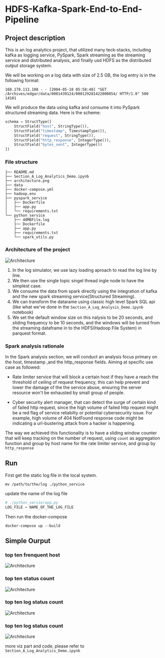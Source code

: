 # HDFS-Kafka-Spark-End-to-End-Pipeline

## Project description

This is an log analytics project, that utilized many teck-stacks, including kafka as logging service, PySpark, Spark streaming as the streaming service and distributed analysis, and finally usd HDFS as the distributed output storage system.

We will be working on a log data with size of 2.5 GB, the log entry is in the following format:
```
168.178.113.108 - - [2004-05-18 05:58:48] "GET /Archives/edgar/data/0001439124/000129281422000854/ HTTP/1.0" 500 14101
```

We will produce the data using kafka and consume it into PySpark structured streaming data. Here is the scheme:
``` python
schema = StructType([
    StructField("host", StringType()),
    StructField("timestamp", TimestampType()),
    StructField("request", StringType()),
    StructField("http_response", IntegerType()),
    StructField("bytes_sent", IntegerType())
])
```

### File structure

``` text
├── README.md
├── Section_A_Log_Analytics_Demo.ipynb
├── architecture.png
├── data
├── docker-compose.yml
├── hadoop.env
├── pyspark_service
│   ├── Dockerfile
│   ├── app.py
│   └── requirements.txt
└── python_service
    ├── 40MBFile.log
    ├── Dockerfile
    ├── app.py
    ├── requirements.txt
    └── spark_utils.py
```
### Architecture of the project
![Architecture](architecture.png)

1. In the log simulator, we use lazy loading aproach to read the log line by line.
2. We then use the single topic singel thread ingle node to have the simplest case.
3. We consume the data from spark directly using the integration of kafka and the new spark streaming service(Structured Streaming).
4. We can transform the datarame using classic high level Spark SQL api (like what we've done in the `Section_A_Log_Analysis_Demo.ipynb` notebook)
5. We set the default window size on this nalysis to be 20 seconds, and sliding frequency to be 10 seconds, and the windows will be turned from the streaming dataframe in to the HDFS(Hadoop File System) in parquest format.


### Spark analysis rationale
In the Spark analysis section, we will conduct an analysis focus primary on the host, timestamp ,and the http_response fields. Aiming at specific use case as followed:

- Rate limiter service that will block a certain host if they have a reach the threshold of ceiling of request frequency, this can help prevent and lower the damage of the the service abuse, ensuring the server resource won't be exhausted by small group of people.

- Cyber security alert manager, that can detect the surge of certain kind of failed http request, since the high volume of failed http request might be a red flag of service reliabilty or potential cybersecurity issue. For example, high volume of 404 NotFound response code might be indicating a url-bustering attack from a hacker is happening.

The way we achieved this functionality is to have a sliding window counter that will keep tracking on the number of request, using `count` as aggregation function and group by host name for the rate limiter service, and group by `http_response`



## Run

First get the static log file in the local system.

```
mv /path/to/the/log ./python_service
```

update the name of the log file

``` python
# ./python_servie/app.py
LOG_FILE = NAME_OF_THE_LOG_FILE
```

Then run the docker-compose

```
docker-compose up --build
```

## Simple Ourput

### top ten frenquent host
![Architecture](host_freq.png)
### top ten status count
![Architecture](status_count.png)

### top ten log status count
![Architecture](log_status_count.png)
### top ten log status count
![Architecture](log_status_graph.png)

more viz part and code, please refer to `Section_A_Log_Analytics_Demo.ipynb`





